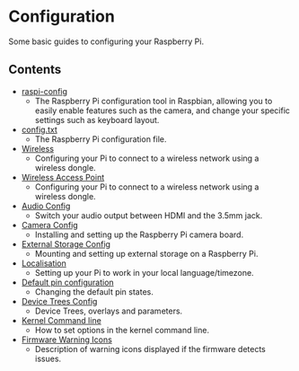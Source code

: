 # Configuration

Some basic guides to configuring your Raspberry Pi.

## Contents

- [raspi-config](raspi-config.md)
    - The Raspberry Pi configuration tool in Raspbian, allowing you to easily enable features such as the camera, and change your specific settings such as keyboard layout.
- [config.txt](config-txt/README.md)
    - The Raspberry Pi configuration file.
- [Wireless](wireless/README.md)
    - Configuring your Pi to connect to a wireless network using a wireless dongle.
- [Wireless Access Point](wireless/access-point.md)
    - Configuring your Pi to connect to a wireless network using a wireless dongle.
- [Audio Config](audio-config.md)
    - Switch your audio output between HDMI and the 3.5mm jack.
- [Camera Config](camera.md)
    - Installing and setting up the Raspberry Pi camera board.
- [External Storage Config](external-storage.md)
    - Mounting and setting up external storage on a Raspberry Pi.
- [Localisation](localisation.md)
    - Setting up your Pi to work in your local language/timezone.
- [Default pin configuration](pin-configuration.md)
    - Changing the default pin states.
- [Device Trees Config](device-tree.md)
    - Device Trees, overlays and parameters.
- [Kernel Command line](cmdline-txt.md)
    - How to set options in the kernel command line.
- [Firmware Warning Icons](warning-icons.md)
    - Description of warning icons displayed if the firmware detects issues.
